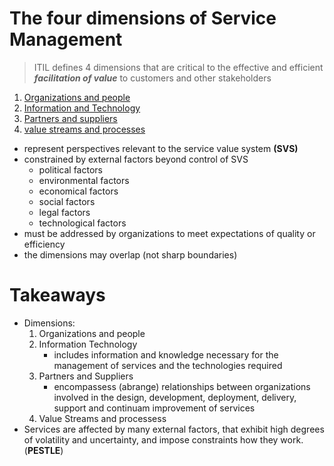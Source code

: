 # The four dimensions of Service Management

> ITIL defines 4 dimensions that are critical to the effective and efficient _**facilitation of value**_ to customers and other stakeholders

1. [Organizations and people](./Organizations%20and%20people.md)
2. [Information and Technology](./Information%20and%20technology.md)
3. [Partners and suppliers](./Partners%20and%20suppliers.md)
4. [value streams and processes](./Value%20Streams%20and%20Processes.md)

- represent perspectives relevant to the service value system **(SVS)**
- constrained by external factors beyond control of SVS
    - political factors
    - environmental factors
    - economical factors
    - social factors
    - legal factors
    - technological factors
- must be addressed by organizations to meet expectations of quality or efficiency
- the dimensions may overlap (not sharp boundaries)

# Takeaways
- Dimensions: 
    1. Organizations and people
    2. Information Technology
        - includes information and knowledge necessary for the management of services and the technologies required
    3. Partners and Suppliers
        - encompassess (abrange) relationships between organizations involved in the design, development, deployment, delivery, support and continuam improvement of services
    4. Value Streams and processess
- Services are affected by many external factors, that exhibit high degrees of volatility and uncertainty, and impose constraints how they work. (**PESTLE**)